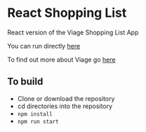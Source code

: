 # React Shopping List
React version of the Viage Shopping List App

You can run directly [here](https://schlotg.github.io/react-shopping-list/index.html)

To find out more about Viage go [here](https://github.com/schlotg/viage)

## To build
* Clone or download the repository
* cd directories into the repository
* ``` npm install ```
* ``` npm run start ```


